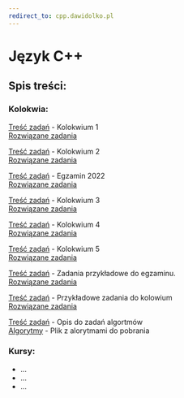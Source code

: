 ```yaml
---
redirect_to: cpp.dawidolko.pl
---
```


# Język C++

## Spis treści:

### Kolokwia: 
[Treść zadań](KOLOKWIUM/exam1/README.md) - Kolokwium 1\
[Rozwiązane zadania](https://github.com/dawidolko/Programming-Cpp/tree/main/KOLOKWIUM/exam1)

[Treść zadań](KOLOKWIUM/exam2/README.md) - Kolokwium 2\
[Rozwiązane zadania](https://github.com/dawidolko/Programming-Cpp/tree/main/KOLOKWIUM/exam2)

[Treść zadań](KOLOKWIUM/exam3/README.md) - Egzamin 2022\
[Rozwiązane zadania](https://github.com/dawidolko/Programming-Cpp/tree/main/KOLOKWIUM/exam3)

[Treść zadań](KOLOKWIUM/exam4/README.md) - Kolokwium 3\
[Rozwiązane zadania](https://github.com/dawidolko/Programming-Cpp/tree/main/KOLOKWIUM/exam4)

[Treść zadań](KOLOKWIUM/exam5/README.md) - Kolokwium 4\
[Rozwiązane zadania](https://github.com/dawidolko/Programming-Cpp/tree/main/KOLOKWIUM/exam5)

[Treść zadań](KOLOKWIUM/exam6/README.md) - Kolokwium 5\
[Rozwiązane zadania](https://github.com/dawidolko/Programming-Cpp/tree/main/KOLOKWIUM/exam6)

[Treść zadań](KOLOKWIUM/exam7/README.md) - Zadania przykładowe do egzaminu.\
[Rozwiązane zadania](https://github.com/dawidolko/Programming-Cpp/tree/main/KOLOKWIUM/exam7)

[Treść zadań](KOLOKWIUM/example/README.md) - Przykładowe zadania do kolowium\
[Rozwiązane zadania](https://github.com/dawidolko/Programming-Cpp/tree/main/KOLOKWIUM/example)

[Treść zadań](KOLOKWIUM/algorytmy/README.md) - Opis do zadań algortmów\
[Algorytmy](https://github.com/dawidolko/Programming-Cpp/blob/main/KOLOKWIUM/algorytmy/AlgorytmyBlokowe.docx) - Plik z alorytmami do pobrania

### Kursy:

- ...
- ...
- ...

